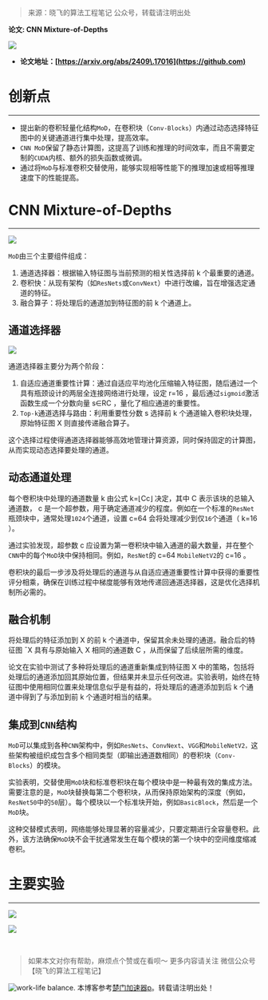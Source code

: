 

> 来源：晓飞的算法工程笔记 公众号，转载请注明出处


**论文: CNN Mixture\-of\-Depths**


![](https://developer.qcloudimg.com/http-save/6496381/1415ee485689ba84af6972892f15844e.png)


* **论文地址：[https://arxiv.org/abs/2409\.17016](https://github.com)**


# 创新点




---


* 提出新的卷积轻量化结构`MoD`，在卷积块（`Conv-Blocks`）内通过动态选择特征图中的关键通道进行集中处理，提高效率。
* `CNN MoD`保留了静态计算图，这提高了训练和推理的时间效率，而且不需要定制的`CUDA`内核、额外的损失函数或微调。
* 通过将`MoD`与标准卷积交替使用，能够实现相等性能下的推理加速或相等推理速度下的性能提高。


# CNN Mixture\-of\-Depths




---


![](https://developer.qcloudimg.com/http-save/6496381/cd8928c21cae8398e105d828ca120e6e.png)


`MoD`由三个主要组件组成：


1. 通道选择器：根据输入特征图与当前预测的相关性选择前 k 个最重要的通道。
2. 卷积快：从现有架构（如`ResNets`或`ConvNext`）中进行改编，旨在增强选定通道的特征。
3. 融合算子：将处理后的通道加到特征图的前 k 个通道上。


## 通道选择器


![](https://developer.qcloudimg.com/http-save/6496381/5758ff9b6677ee613fe1ad4220af2cc9.png)


通道选择器主要分为两个阶段：


1. 自适应通道重要性计算：通过自适应平均池化压缩输入特征图，随后通过一个具有瓶颈设计的两层全连接网络进行处理，设定 r\=16 ，最后通过`sigmoid`激活函数生成一个分数向量 s∈RC ，量化了相应通道的重要性。
2. `Top-k`通道选择与路由：利用重要性分数 s 选择前 k 个通道输入卷积块处理，原始特征图 X 则直接传递融合算子。


这个选择过程使得通道选择器能够高效地管理计算资源，同时保持固定的计算图，从而实现动态选择要处理的通道。


## 动态通道处理


每个卷积块中处理的通道数量 k 由公式 k\=⌊Cc⌋ 决定，其中 C 表示该块的总输入通道数， c 是一个超参数，用于确定通道减少的程度。例如在一个标准的`ResNet`瓶颈块中，通常处理`1024`个通道，设置 c\=64 会将处理减少到仅`16`个通道（ k\=16 ）。


通过实验发现，超参数 c 应设置为第一卷积块中输入通道的最大数量，并在整个`CNN`中的每个`MoD`块中保持相同。例如，`ResNet`的 c\=64 `MobileNetV2`的 c\=16 。


卷积块的最后一步涉及将处理后的通道与从自适应通道重要性计算中获得的重要性评分相乘，确保在训练过程中梯度能够有效地传递回通道选择器，这是优化选择机制所必需的。


## 融合机制


将处理后的特征添加到 X 的前 k 个通道中，保留其余未处理的通道。融合后的特征图 ˉX 具有与原始输入 X 相同的通道数 C ，从而保留了后续层所需的维度。


论文在实验中测试了多种将处理后的通道重新集成到特征图 X 中的策略，包括将处理后的通道添加回其原始位置，但结果并未显示任何改进。实验表明，始终在特征图中使用相同位置来处理信息似乎是有益的，将处理后的通道添加到后 k 个通道中得到了与添加到前 k 个通道时相当的结果。


## 集成到`CNN`结构


`MoD`可以集成到各种`CNN`架构中，例如`ResNets`、`ConvNext`、`VGG`和`MobileNetV2，`这些架构被组织成包含多个相同类型（即输出通道数相同）的卷积块（`Conv-Blocks`）的模块。


实验表明，交替使用`MoD`块和标准卷积块在每个模块中是一种最有效的集成方法。需要注意的是，`MoD`块替换每第二个卷积块，从而保持原始架构的深度（例如，`ResNet50`中的`50`层）。每个模块以一个标准块开始，例如`BasicBlock`，然后是一个`MoD`块。


这种交替模式表明，网络能够处理显著的容量减少，只要定期进行全容量卷积。此外，该方法确保`MoD`块不会干扰通常发生在每个模块的第一个块中的空间维度缩减卷积。


# 主要实验




---


![](https://developer.qcloudimg.com/http-save/6496381/96bb9a8df0c8fb76489f2661c130aa41.png)


![](https://developer.qcloudimg.com/http-save/6496381/6c254503f48cb2ee5659ad19b1122ac4.png)


 
 
 



> 如果本文对你有帮助，麻烦点个赞或在看呗～
> 更多内容请关注 微信公众号【晓飞的算法工程笔记】


![work-life balance.](https://upload-images.jianshu.io/upload_images/20428708-7156c0e4a2f49bd6.png?imageMogr2/auto-orient/strip%7CimageView2/2/w/1240)
 本博客参考[楚门加速器p](https://tianchuang88.com)。转载请注明出处！
